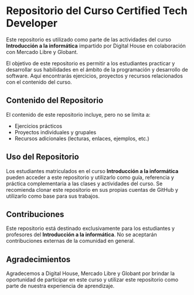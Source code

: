 # Repositorio del Curso Certified Tech Developer

Este repositorio es utilizado como parte de las actividades del curso **Introducción a la informática** impartido por Digital House en colaboración con Mercado Libre y Globant.

El objetivo de este repositorio es permitir a los estudiantes practicar y desarrollar sus habilidades en el ámbito de la programación y desarrollo de software. Aquí encontrarás ejercicios, proyectos y recursos relacionados con el contenido del curso.

## Contenido del Repositorio

El contenido de este repositorio incluye, pero no se limita a:

- Ejercicios prácticos
- Proyectos individuales y grupales
- Recursos adicionales (lecturas, enlaces, ejemplos, etc.)

## Uso del Repositorio

Los estudiantes matriculados en el curso **Introducción a la informática** pueden acceder a este repositorio y utilizarlo como guía, referencia y práctica complementaria a las clases y actividades del curso. Se recomienda clonar este repositorio en sus propias cuentas de GitHub y utilizarlo como base para sus trabajos.

## Contribuciones

Este repositorio está destinado exclusivamente para los estudiantes y profesores del **Introducción a la informática**. No se aceptarán contribuciones externas de la comunidad en general.

## Agradecimientos

Agradecemos a Digital House, Mercado Libre y Globant por brindar la oportunidad de participar en este curso y utilizar este repositorio como parte de nuestra experiencia de aprendizaje.

